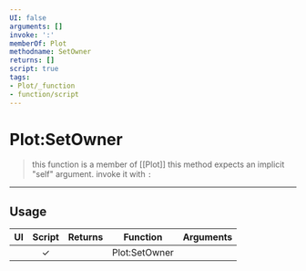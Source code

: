 ```yaml
---
UI: false
arguments: []
invoke: ':'
memberOf: Plot
methodname: SetOwner
returns: []
script: true
tags:
- Plot/_function
- function/script
---
```

# Plot:SetOwner
> this function is a member of [[Plot]]
> this method expects an implicit "self" argument. invoke it with `:`
-----
## Usage
|  UI | Script | Returns | Function | Arguments |
|:---:|:------:|-------:|:--------:|:---------|
| |✓||Plot:SetOwner||

